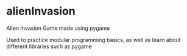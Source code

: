 # alienInvasion
Alien Invasion Game made using pygame

Used to practice modular programming basics, as well as learn about different libraries such as pygame

